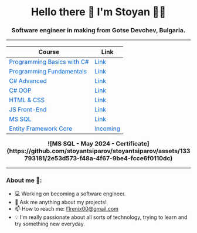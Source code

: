 <h1 align='center'>
  Hello there 👋 I'm Stoyan 👨‍💻
</h1>
<h3 align='center'>
  Software engineer in making from Gotse Devchev, Bulgaria.

---

<div align="center">

| **Course**                                                 | **Link**                                                                 |
|------------------------------------------------------------|--------------------------------------------------------------------------|
| <a href="https://softuni.bg/courses/programming-basics" style="color: #0366d6; text-decoration: none;">Programming Basics with C#</a> | <a href="https://softuni.bg/certificates/details/170390/aae80e3d" style="color: #0366d6; text-decoration: none;">Link</a> |
| <a href="https://softuni.bg/courses/programming-fundamentals-csharp-java-js-python" style="color: #0366d6; text-decoration: none;">Programming Fundamentals</a> | <a href="https://softuni.bg/certificates/details/179579/58509358" style="color: #0366d6; text-decoration: none;">Link</a> |
| <a href="https://softuni.bg/courses/csharp-advanced" style="color: #0366d6; text-decoration: none;">C# Advanced</a> | <a href="https://softuni.bg/certificates/details/188349/1635f6e7" style="color: #0366d6; text-decoration: none;">Link</a> |
| <a href="https://softuni.bg/courses/c-sharp-oop" style="color: #0366d6; text-decoration: none;">C# OOP</a> | <a href="https://softuni.bg/certificates/details/195582/34667e15" style="color: #0366d6; text-decoration: none;">Link</a> |
| <a href="https://softuni.bg/courses/html-and-css" style="color: #0366d6; text-decoration: none;">HTML & CSS</a> | <a href="https://softuni.bg/certificates/details/205228/7e6fa1a7" style="color: #0366d6; text-decoration: none;">Link</a> |
| <a href="https://softuni.bg/courses/js-front-end" style="color: #0366d6; text-decoration: none;">JS Front-End</a> | <a href="https://softuni.bg/certificates/details/212340/e14cb43a" style="color: #0366d6; text-decoration: none;">Link</a> |
| <a href="https://softuni.bg/courses/ms-sql" style="color: #0366d6; text-decoration: none;">MS SQL</a> | <a href="https://softuni.bg/certificates/details/216697/653dec17" style="color: #0366d6; text-decoration: none;">Link</a> |
| <a href="https://softuni.bg/courses/entity-framework-core" style="color: #0366d6; text-decoration: none;">Entity Framework Core</a> | <a href="" style="color: #0366d6; text-decoration: none;">Incoming</a> |

</div>![MS SQL - May 2024 - Certificate](https://github.com/stoyantsiparov/stoyantsiparov/assets/133793181/2e53d573-f48a-4f67-9be4-fcce6f0110dc)


---

<h3>About me 👻:</h3>

- 💻 Working on becoming a software engineer.
- 💬 Ask me anything about my projects!
- 📫 How to reach me: f1renix00@gmail.com
- 💡 I'm really passionate about all sorts of technology, trying to learn and try something new everyday.
